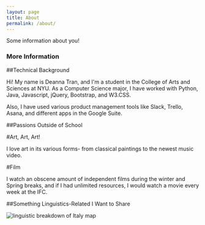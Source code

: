 ```yaml
---
layout: page
title: About
permalink: /about/
---
```


Some information about you!

### More Information

##Technical Background

Hi! My name is Deanna Tran, and I'm a student in the College of Arts and Sciences  at NYU. As a Computer Science major, I have
worked with Python, Java, Javascript, jQuery, Bootstrap, and W3.CSS.

Also, I have used various product management tools like Slack, Trello, Asana, and different apps in the Google Suite.


##Passions Outside of School

#Art, Art, Art!

I love art in its various forms- from classical paintings to the newest music video.

#Film

I watch an obscene amount of independent films during the winter and Spring breaks, and if I had unlimited resources,
I would watch a movie every week at the IFC.


##Something Linguistics-Related I Want to Share

<img src = "http://bostoniano.info/wp-content/uploads/2015/08/mappa-dialetti.png" alt= "linguistic breakdown of Italy map">
